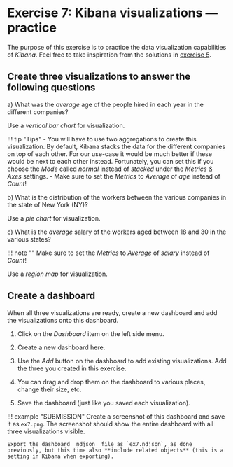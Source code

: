 # Exercise 7: Kibana visualizations — practice

The purpose of this exercise is to practice the data visualization capabilities of _Kibana_. Feel free to take inspiration from the solutions in [exercise 5](exercise5.md).

## Create three visualizations to answer the following questions

a) What was the _average_ age of the people hired in each year in the different companies?

Use a _vertical bar chart_ for visualization.

!!! tip "Tips"
    - You will have to use two aggregations to create this visualization. By default, Kibana stacks the data for the different companies on top of each other. For our use-case it would be much better if these would be next to each other instead. Fortunately, you can set this if you choose the _Mode_ called _normal_ instead of _stacked_ under the _Metrics & Axes_ settings.
    - Make sure to set the _Metrics_ to _Average_ of _age_ instead of _Count_!

b) What is the distribution of the workers between the various companies in the state of New York (NY)?

Use a _pie chart_ for visualization.

c) What is the _average_ salary of the workers aged between 18 and 30 in the various states?

!!! note ""
    Make sure to set the _Metrics_ to _Average_ of _salary_ instead of _Count_!

Use a _region map_ for visualization.

## Create a dashboard

When all three visualizations are ready, create a new dashboard and add the visualizations onto this dashboard.

1. Click on the _Dashboard_ item on the left side menu.

1. Create a new dashboard here.

1. Use the _Add_ button on the dashboard to add existing visualizations. Add the three you created in this exercise.

1. You can drag and drop them on the dashboard to various places, change their size, etc.

1. Save the dashboard (just like you saved each visualization).

!!! example "SUBMISSION"
    Create a screenshot of this dashboard and save it as `ex7.png`. The screenshot should show the entire dashboard with all three visualizations visible.

    Export the dashboard _ndjson_ file as `ex7.ndjson`, as done previously, but this time also **include related objects** (this is a setting in Kibana when exporting).
